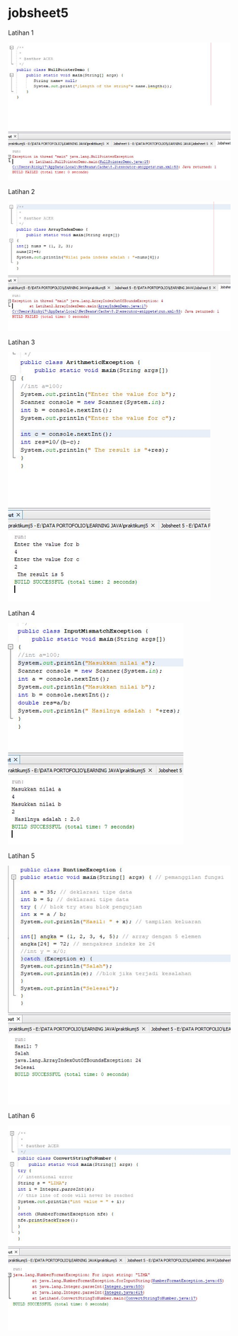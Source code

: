 # jobsheet5

Latihan 1

![alt text](https://github.com/rizkyferdian04/jobsheet5/blob/master/latihan1.JPG)


Latihan 2

![alt text](https://github.com/rizkyferdian04/jobsheet5/blob/master/latihan2.JPG)


Latihan 3


![alt text](https://github.com/rizkyferdian04/jobsheet5/blob/master/latihan3.JPG)


Latihan 4


![alt text](https://github.com/rizkyferdian04/jobsheet5/blob/master/latihan4.JPG)


Latihan 5


![alt text](https://github.com/rizkyferdian04/jobsheet5/blob/master/latihan5.JPG)


Latihan 6


![alt text](https://github.com/rizkyferdian04/jobsheet5/blob/master/latihan6.JPG)
